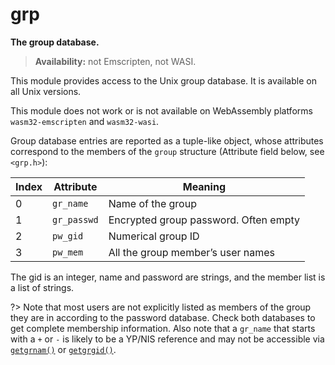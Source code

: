 # grp

**The group database.**

> **Availability:** not Emscripten, not WASI.

This module provides access to the Unix group database. It is available on all Unix versions.

This module does not work or is not available on WebAssembly platforms `wasm32-emscripten` and `wasm32-wasi`.

Group database entries are reported as a tuple-like object, whose attributes correspond to the members of the `group` structure (Attribute field below, see `<grp.h>`):

| Index       | Attribute   | Meaning                               |
| ----------- | ----------- | ------------------------------------- |
| 0           | `gr_name`   | Name of the group                     |
| 1           | `gr_passwd` | Encrypted group password. Often empty |
| 2           | `pw_gid`    | Numerical group ID                    |
| 3           | `pw_mem`    | All the group member’s user names     |

The gid is an integer, name and password are strings, and the member list is a list of strings.

?> Note that most users are not explicitly listed as members of the group they are in according to the password database. Check both databases to get complete membership information. Also note that a `gr_name` that starts with a `+` or `-` is likely to be a YP/NIS reference and may not be accessible via [`getgrnam()`](/modules/grp/getgrnam.md) or [`getgrgid()`](/modules/grp/getgrgid.md).